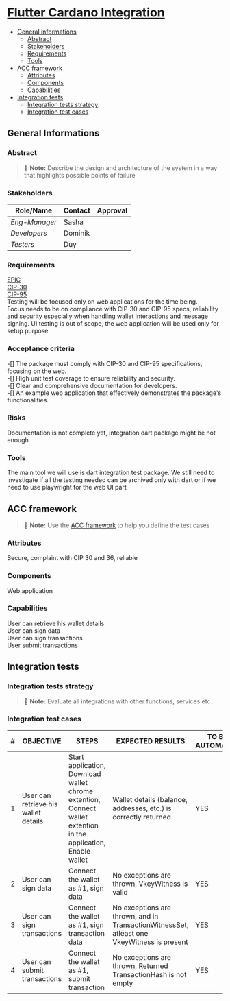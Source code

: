 <!--
Based on: https://books.google.it/books?id=vHlTOVTKHeUC&hl=it&source=gbs_navlinks_s
          https://testing.googleblog.com/2016/06/the-inquiry-method-for-test-planning.html
          https://testing.googleblog.com/2011/09/10-minute-test-plan.html
-->

# [Flutter Cardano Integration](https://github.com/input-output-hk/catalyst-voices/issues/481)

* [General informations](#general-informations)
  * [Abstract](#abstract)
  * [Stakeholders](#stakeholders)
  * [Requirements](#requirements)
  * [Tools](#tools)
* [ACC framework](#acc-framework)
  * [Attributes](#attributes)
  * [Components](#components)
  * [Capabilities](#capabilities)
* [Integration tests](#integration-tests)
  * [Integration tests strategy](#integration-tests-strategy)
  * [Integration test cases](#integration-test-cases)


## General Informations

### Abstract

> :memo: **Note:** Describe the design and architecture of the system in a way that highlights possible points of failure

### Stakeholders

| Role/Name       | Contact        | Approval       |
|-----------------|----------------|----------------|
| *Eng-Manager*   |     Sasha      |                |
| *Developers*    |     Dominik    |                |
| *Testers*       |     Duy        |                |

### Requirements

[EPIC](https://github.com/input-output-hk/catalyst-voices/issues/399)  
[CIP-30](https://cips.cardano.org/cip/CIP-30)  
[CIP-95](https://cips.cardano.org/cip/CIP-95)  
Testing will be focused only on web applications for the time being.  
Focus needs to be on compliance with CIP-30 and CIP-95 specs, reliability and security especially when handling wallet interactions and message signing. UI testing is out of scope, the web application will be used only for setup purpose.  

### Acceptance criteria

-[] The package must comply with CIP-30 and CIP-95 specifications, focusing on the web.  
-[] High unit test coverage to ensure reliability and security.  
-[] Clear and comprehensive documentation for developers.  
-[] An example web application that effectively demonstrates the package's functionalities.  

### Risks

Documentation is not complete yet, integration dart package might be not enough  

### Tools

The main tool we will use is dart integration test package. We still need to investigate if all the testing needed can be archived only with dart or if we need to use playwright for the web UI part  

## ACC framework

> :memo: **Note:** Use the [ACC framework](https://testing.googleblog.com/2011/09/10-minute-test-plan.html)
> to help you define the test cases

### Attributes

Secure, complaint with CIP 30 and 36, reliable    

### Components

Web application  

### Capabilities

User can retrieve his wallet details  
User can sign data  
User can sign transactions  
User submit transactions  

## Integration tests

### Integration tests strategy

> :memo: **Note:** Evaluate all integrations with other functions, services etc.

### Integration test cases

| \#  | OBJECTIVE | STEPS | EXPECTED RESULTS | TO BE AUTOMATED |
| --- | --------- | ----- | ---------------- | --------------- |
| 1   | User can retrieve his wallet details |  Start application, Download wallet chrome extention, Connect wallet extention in the application, Enable wallet  | Wallet details (balance, addresses, etc.) is correctly returned | YES  |
| 2   | User can sign data | Connect the wallet as #1, sign data | No exceptions are thrown, VkeyWitness is valid | YES | 
| 3   | User can sign transactions | Connect the wallet as #1, sign transaction data | No exceptions are thrown, and in TransactionWitnessSet, atleast one VkeyWitness is present | YES |
| 4   | User can submit transactions | Connect the wallet as #1, submit transaction | No exceptions are thrown, Returned TransactionHash is not empty| YES |
